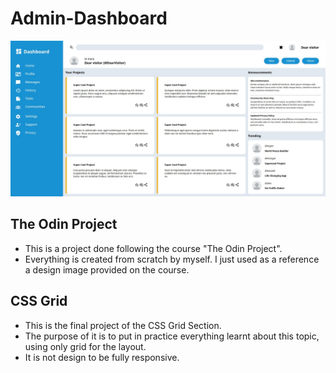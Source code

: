 # Admin-Dashboard
![Screenshot of the project](images/dashboard.png)

## The Odin Project
- This is a project done following the course "The Odin Project".
- Everything is created from scratch by myself. I just used as a reference a design image provided on the course.


## CSS Grid
- This is the final project of the CSS Grid Section.
- The purpose of it is to put in practice everything learnt about this topic, using only grid for the layout.
- It is not design to be fully responsive.